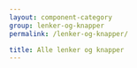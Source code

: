 ```yaml
---
layout: component-category
group: lenker-og-knapper
permalink: /lenker-og-knapper/

title: Alle lenker og knapper
---
```

